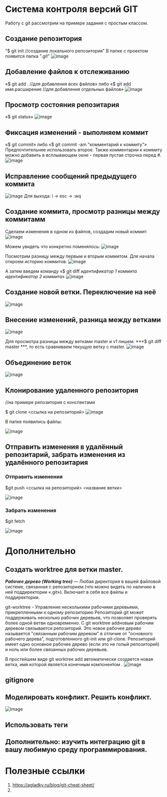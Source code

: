 # Система контроля версий GIT
Работу с git рассмотрим на примере задания с простым классом.
## Создание репозитория
"$ git init   //создание локального репозитория"
В папке с проектом появится папка ".git"
![image](https://user-images.githubusercontent.com/72958061/151369948-559fc845-c3f5-4d9c-b004-a0c177cdc724.png)

## Добавление файлов к отслеживанию
«$ git add .  //для добавления всех файлов» либо
«$ git add имя.расширение   //для добавления отдельных файлов»
![image](https://user-images.githubusercontent.com/72958061/151370030-07ba3d98-d8f7-40ef-aae9-91d57ed4f031.png)

## Просмотр состояния репозитария
«$ git status» 
![image](https://user-images.githubusercontent.com/72958061/151370260-8cb9f6a1-a18a-45f3-bfe2-ba8275f3bd16.png)

## Фиксация изменений - выполняем коммит
«$ git commit» либо «$ git commit -am "комментарий к коммиту"»
Предпочтительнее использовать второе.
Также комментарии к коммиту можно добавить в всплывающем окне - первая пустая строчка перед #.
![image](https://user-images.githubusercontent.com/72958061/151370401-38a9293d-d960-4376-8e3c-d9d693d5afae.png)

## Исправление сообщений предыдущего коммита
![image](https://user-images.githubusercontent.com/72958061/151371865-a0e9f46b-8c5e-4686-9ac8-39999c0b9c1e.png)
Для выхода: i -> esc -> :wq
## Создание коммита, просмотр разницы между коммитамм

Сделаем изменения в одном из файлов, создадим новый коммит:
![image](https://user-images.githubusercontent.com/72958061/151373907-5cb0a740-8715-4e10-be66-0c3b4d5fccb8.png)

Можем увидеть что конкретно поменялось:
![image](https://user-images.githubusercontent.com/72958061/151373630-da8caef3-e3d2-4d5e-8412-8221c872d699.png)

Посмотрим разницу между первым и вторым коммитом. Для начала откроем историю коммитов.
![image](https://user-images.githubusercontent.com/72958061/151374536-9331e692-496b-476e-a0cf-f2b7c4710162.png)

А затем введем команду «$ git diff *идентификатор 1 коммита* *идентификатор 2 коммита*»
![image](https://user-images.githubusercontent.com/72958061/151374736-8e8a6312-16f6-4697-863d-62c32f677bce.png)

## Создание новой ветки. Переключение на неё
![image](https://user-images.githubusercontent.com/72958061/158828916-675603ac-daf1-4484-a453-2d5312d7d735.png)

## Внесение изменений, разница между ветками
![image](https://user-images.githubusercontent.com/72958061/158846921-4c032a01-ec65-43bd-86fa-1195cb3ef4d3.png)

Для просмотра разницы между ветками master и v1 пишем: ***$ git diff master ***, то есть сравниваем текущую ветку с master. 
![image](https://user-images.githubusercontent.com/72958061/158847221-f5fa9b9e-c225-4b21-b937-e6353193ddb2.png)

## Объединение веток
![image](https://user-images.githubusercontent.com/72958061/158847245-3fb46033-8225-480b-80ba-17cd8055145d.png)

## Клонирование удаленного репозитория
//на примере репозитория с конспектами

$ git clone <ссылка на репозиторий>
![image](https://user-images.githubusercontent.com/72958061/158847274-0a355625-5220-40c2-b123-ca3fda3ab98a.png)

В папке появились файлы:

![image](https://user-images.githubusercontent.com/72958061/158847289-29a5a821-785b-4e8b-a49a-2b5d0aa2399c.png)

## Отправить изменения в удалённый репозитарий, забрать изменения из удалённого репозитария
### Отправить изменения
$git push <ссылка на репозиторий> <название ветки>

![image](https://user-images.githubusercontent.com/72958061/158847304-24ebb276-7a58-4ca6-8693-e68d8131112e.png)

### Забрать изменения
$git fetch

![image](https://user-images.githubusercontent.com/72958061/158847323-fa6c787c-024c-4a3b-af6c-4513cbbae897.png)

# Дополнительно
## Создать worktree для ветки master.
***Рабочее дерево (Working tree)*** — Любая директория в вашей файловой системе, связанная с репозиторием (что можно видеть по наличию в ней поддиректории «.git»). Включает в себя все файлы и поддиректории.

git-worktree - Управление несколькими рабочими деревьями, прикрепленными к одному репозиторию
Репозиторий git может поддерживать несколько рабочих деревьев, что позволяет проверять более одной ветви одновременно. С git worktree addновым рабочим деревом связывается репозиторий. Это новое рабочее дерево называется "связанным рабочим деревом" в отличие от "основного рабочего дерева", подготовленного git-init или git-clone. Репозиторий имеет одно основное рабочее дерево (если это не голый репозиторий) и ноль или более связанных рабочих деревьев. 

В простейшем виде git worktree add <path>автоматически создается новая ветка, имя которой является конечным компонентом <path>.
![image](https://user-images.githubusercontent.com/72958061/158849294-4eba1156-abe0-4428-9032-0baaef6a6391.png)

  
## gitignore

## Моделировать конфликт. Решить конфликт.
  ![image](https://user-images.githubusercontent.com/72958061/159841892-ea355e06-71e0-4244-b647-8e09dc3589d8.png)

## Использовать теги
## Дополнительно: изучить интеграцию git в вашу любимую среду программирования.

# Полезные ссылки
1. https://agladky.ru/blog/git-cheat-sheet/
2. 
